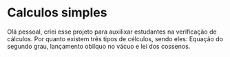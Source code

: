 # Calculos simples
Olá pessoal, criei esse projeto para auxilixar estudantes na verificação de cálculos. Por quanto existem três tipos de célculos, sendo eles: Equação do segundo grau, lançamento oblíquo no vácuo e lei dos cossenos.

